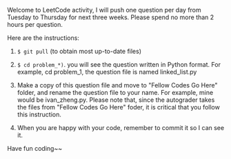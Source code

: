 Welcome to LeetCode activity, I will push one question per day from Tuesday to Thursday for next three weeks. Please spend no more than 2 hours per question. 

Here are the instructions: 

1. `$ git pull` (to obtain most up-to-date files)

2. `$ cd problem_*)`. you will see the question written in Python format. For example, cd problem_1, the question file is named linked_list.py

3. Make a copy of this question file and move to "Fellow Codes Go Here" folder, and rename the question file to your name. For example, mine would be ivan_zheng.py. Please note that, since the autograder takes the files from "Fellow Codes Go Here" foder, it is critical that you follow this instruction. 

4. When you are happy with your code, remember to commit it so I can see it. 

Have fun coding~~
